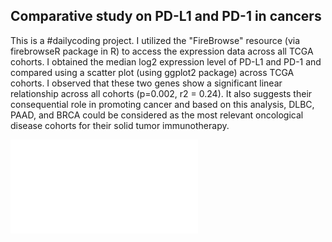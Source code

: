 ## Comparative study on PD-L1 and PD-1 in cancers

This is a #dailycoding project. I utilized the "FireBrowse" resource (via firebrowseR package in R) to access the
expression data across all TCGA cohorts. I obtained the median log2 expression level of PD-L1 and PD-1 and
compared using a scatter plot (using ggplot2 package) across TCGA cohorts. I observed that these two genes
show a significant linear relationship across all cohorts (p=0.002, r2 = 0.24). It also suggests their consequential
role in promoting cancer and based on this analysis, DLBC, PAAD, and BRCA could be considered as the most
relevant oncological disease cohorts for their solid tumor immunotherapy.

![](./P1_RS_PDL1vsPD1.html)
